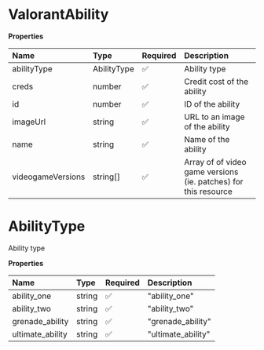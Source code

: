 # ValorantAbility

**Properties**

| Name              | Type        | Required | Description                                                     |
| :---------------- | :---------- | :------- | :-------------------------------------------------------------- |
| abilityType       | AbilityType | ✅       | Ability type                                                    |
| creds             | number      | ✅       | Credit cost of the ability                                      |
| id                | number      | ✅       | ID of the ability                                               |
| imageUrl          | string      | ✅       | URL to an image of the ability                                  |
| name              | string      | ✅       | Name of the ability                                             |
| videogameVersions | string[]    | ✅       | Array of of video game versions (ie. patches) for this resource |

# AbilityType

Ability type

**Properties**

| Name             | Type   | Required | Description        |
| :--------------- | :----- | :------- | :----------------- |
| ability_one      | string | ✅       | "ability_one"      |
| ability_two      | string | ✅       | "ability_two"      |
| grenade_ability  | string | ✅       | "grenade_ability"  |
| ultimate_ability | string | ✅       | "ultimate_ability" |

<!-- This file was generated by liblab | https://liblab.com/ -->

